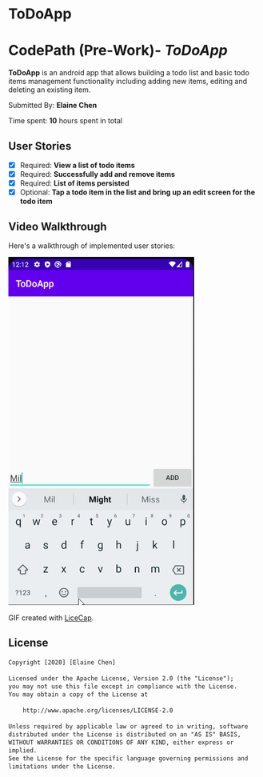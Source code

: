 # ToDoApp
# CodePath (Pre-Work)- *ToDoApp*

**ToDoApp** is an android app that allows building a todo list and basic todo items management functionality including adding new items, editing and deleting an existing item.

Submitted By: **Elaine Chen**

Time spent: **10** hours spent in total

## User Stories

* [x] Required: **View a list of todo items**
* [x] Required: **Successfully add and remove items**
* [x] Required: **List of items persisted** 
* [x] Optional: **Tap a todo item in the list and bring up an edit screen for the todo item**

## Video Walkthrough

Here's a walkthrough of implemented user stories:

<img src='WalkThrough.gif' title='Video Walkthrough' width='' alt='Video Walkthrough' />

GIF created with [LiceCap](http://www.cockos.com/licecap/).


## License

    Copyright [2020] [Elaine Chen]

    Licensed under the Apache License, Version 2.0 (the "License");
    you may not use this file except in compliance with the License.
    You may obtain a copy of the License at

        http://www.apache.org/licenses/LICENSE-2.0

    Unless required by applicable law or agreed to in writing, software
    distributed under the License is distributed on an "AS IS" BASIS,
    WITHOUT WARRANTIES OR CONDITIONS OF ANY KIND, either express or implied.
    See the License for the specific language governing permissions and
    limitations under the License.
